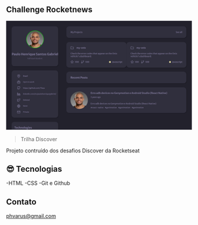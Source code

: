## Challenge Rocketnews

![Preview](./.github/preview.png)

> Trilha Discover

Projeto contruído dos desafios Discover da Rocketseat

## 😎 Tecnologias

-HTML
-CSS
-Git e Github

## Contato

phvarus@gmail.com
